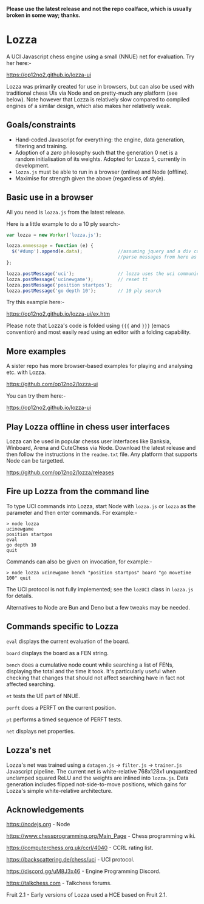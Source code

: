 **Please use the latest release and not the repo coalface, which is usually broken in some way; thanks.**

# Lozza

A UCI Javascript chess engine using a small (NNUE) net for evaluation. Try her here:-

https://op12no2.github.io/lozza-ui

Lozza was primarily created for use in browsers, but can also be used with traditional chess UIs via Node and on pretty-much any platform (see below). Note however that Lozza is relatively slow compared to compiled engines of a similar design, which also makes her relatively weak. 

## Goals/constraints

- Hand-coded Javascript for everything: the engine, data generation, filtering and training. 
- Adoption of a _zero_ philosophy such that the generation 0 net is a random initialisation of its weights. Adopted for Lozza 5, currently in development.   
- ```lozza.js``` must be able to run in a browser (online) and Node (offline).
- Maximise for strength given the above (regardless of style).

## Basic use in a browser

All you need is ```lozza.js``` from the latest release.  

Here is a little example to do a 10 ply search:-

```Javascript
var lozza = new Worker('lozza.js');

lozza.onmessage = function (e) {
  $('#dump').append(e.data);             //assuming jquery and a div called #dump
                                         //parse messages from here as required
};

lozza.postMessage('uci');                // lozza uses the uci communication protocol
lozza.postMessage('ucinewgame');         // reset tt
lozza.postMessage('position startpos');
lozza.postMessage('go depth 10');        // 10 ply search
```

Try this example here:-

https://op12no2.github.io/lozza-ui/ex.htm

Please note that Lozza's code is folded using ```{{{``` and ```}}}``` (emacs convention) and most easily read using an editor with a folding capability.

## More examples

A sister repo has more browser-based examples for playing and analysing etc. with Lozza.

https://github.com/op12no2/lozza-ui

You can try them here:-

https://op12no2.github.io/lozza-ui

## Play Lozza offline in chess user interfaces

Lozza can be used in popular chesss user interfaces like Banksia, Winboard, Arena and CuteChess via Node. Download the latest release and then follow the instructions in the ```readme.txt``` file. Any platform that supports Node can be targetted.   

https://github.com/op12no2/lozza/releases

## Fire up Lozza from the command line

To type UCI commands into Lozza, start Node with ```lozza.js``` or ```lozza``` as the parameter and then enter commands. For example:-

```
> node lozza
ucinewgame
position startpos
eval
go depth 10
quit
```
Commands can also be given on invocation, for example:-

```
> node lozza ucinewgame bench "position startpos" board "go movetime 100" quit
```
The UCI protocol is not fully implemented; see the ```lozUCI``` class in ```lozza.js``` for details.

Alternatives to Node are Bun and Deno but a few tweaks may be needed.

## Commands specific to Lozza

```eval``` displays the current evaluation of the board.

```board``` displays the board as a FEN string.

```bench``` does a cumulative node count while searching a list of FENs, displaying the total and the time it took. It's particularly useful when checking that changes that should not affect searching have in fact not affected searching.  

```et``` tests the UE part of NNUE.

```perft``` does a PERFT on the current position.

```pt``` performs a timed sequence of PERFT tests. 

```net``` displays net properties.

## Lozza's net

Lozza's net was trained using a ```datagen.js``` -> ```filter.js``` -> ```trainer.js``` Javascript pipeline. The current net is white-relative 768x128x1 unquantized unclamped squared ReLU and the weights are inlined into ```lozza.js```. Data generation includes flipped not-side-to-move positions, which gains for Lozza's simple white-relative architecture. 

## Acknowledgements

https://nodejs.org - Node

https://www.chessprogramming.org/Main_Page - Chess programming wiki.

https://computerchess.org.uk/ccrl/4040 - CCRL rating list.

https://backscattering.de/chess/uci - UCI protocol.

https://discord.gg/uM8J3x46 - Engine Programming Discord.

https://talkchess.com - Talkchess forums.

Fruit 2.1 - Early versions of Lozza used a HCE based on Fruit 2.1.
